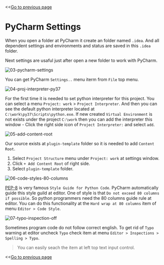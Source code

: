 <<[Go to previous page](ARGOS_RPA_POT_SDK_on_Windows10.md)

# PyCharm Settings

When you open a folder at PyCharm it create an folder named `.idea`. And all dependent settings and environments and status are saved in this `.idea` folder.

Next settings are usaful just after open a new folder to work with PyCharm.

![03-pycharm-settings](https://raw.githubusercontent.com/Jerry-Chae/pot-sdk-doc/main/Captures/03-Make_Plugin_PyCharm/02-pycharm-settings/03-pycharm-settings.png)

You can get PyCharm `Settings..` menu iterm from `File` top menu.

![04-proj-interpreter-py37](https://raw.githubusercontent.com/Jerry-Chae/pot-sdk-doc/main/Captures/03-Make_Plugin_PyCharm/02-pycharm-settings/04-proj-interpreter-py37.png)

For the first time it is needed to set python interpreter for this project. You can select a menu `Project: work` > `Project Interpreter`. And then you can see the default python interpreter located at `C:\work\py37\Scripts\python.exe`. If new created `Virtual Environment` is not exists under the project `C:\work` then you can add the interpreter this window - Click the right side icon of `Project Interpreter:` and select `add`.

![05-add-content-root](https://raw.githubusercontent.com/Jerry-Chae/pot-sdk-doc/main/Captures/03-Make_Plugin_PyCharm/02-pycharm-settings/05-add-content-root.png)

Our source exists at `plugin-template` folder so it is needed to add `Content Root`.

1. Select `Project Structure` menu under `Project: work` at settings window.
2. Click `+ Add Content Root` of right side.
3. Select `plugin-template` folder.

![06-code-styles-80-columns](https://raw.githubusercontent.com/Jerry-Chae/pot-sdk-doc/main/Captures/03-Make_Plugin_PyCharm/02-pycharm-settings/06-code-styles-80-columns.png)

[PEP-8](https://peps.python.org/pep-0008/) is very famous `Style Guide for Python Code`. PyCharm automatically guide this style guild at editor. One of style is that `Do not exceed 80 columns if possible`. So python programmers need the 80 columns guide rule at editor. You can do this functionality at the `Hard wrap at 80 columns` item of menu `Editor > Code Style`.

![07-typo-inspection-off](https://raw.githubusercontent.com/Jerry-Chae/pot-sdk-doc/main/Captures/03-Make_Plugin_PyCharm/02-pycharm-settings/07-typo-inspection-off.png)

Sometimes program code do not follow correct english. To get rid of `Typo` warning at editor uncheck `Typo` check item at menu `Editor > Inspections > Spelling > Typo`.

> You can easily seach the item at left top text input control.

<<[Go to previous page](ARGOS_RPA_POT_SDK_on_Windows10.md)
